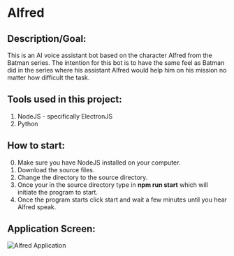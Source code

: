 # Alfred
## Description/Goal:
This is an AI voice assistant bot based on the character Alfred from the Batman series. The intention for this bot is to have the same feel as Batman did in the series where his assistant Alfred would help him on his mission no matter how difficult the task.
## Tools used in this project:
1. NodeJS - specifically ElectronJS
2. Python 
## How to start:
0. Make sure you have NodeJS installed on your computer.
1. Download the source files.
2. Change the directory to the source directory.
3. Once your in the source directory type in **npm run start** which will initiate the program to start.
4. Once the program starts click start and wait a few minutes until you hear Alfred speak.
## Application Screen: 
<img src="/alfred-app.jpg"
     alt="Alfred Application"
     style="float: left; margin-right: 10px;" />

